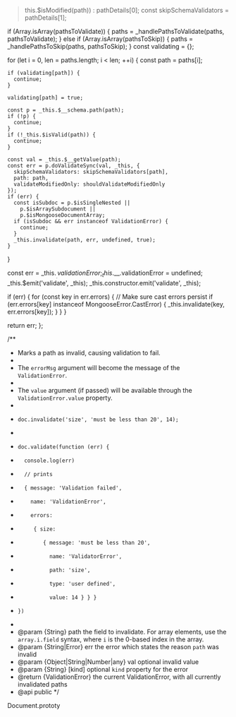 > this.$isModified(path)) :
    pathDetails[0];
  const skipSchemaValidators = pathDetails[1];

  if (Array.isArray(pathsToValidate)) {
    paths = _handlePathsToValidate(paths, pathsToValidate);
  } else if (Array.isArray(pathsToSkip)) {
    paths = _handlePathsToSkip(paths, pathsToSkip);
  }
  const validating = {};

  for (let i = 0, len = paths.length; i < len; ++i) {
    const path = paths[i];

    if (validating[path]) {
      continue;
    }

    validating[path] = true;

    const p = _this.$__schema.path(path);
    if (!p) {
      continue;
    }
    if (!_this.$isValid(path)) {
      continue;
    }

    const val = _this.$__getValue(path);
    const err = p.doValidateSync(val, _this, {
      skipSchemaValidators: skipSchemaValidators[path],
      path: path,
      validateModifiedOnly: shouldValidateModifiedOnly
    });
    if (err) {
      const isSubdoc = p.$isSingleNested ||
        p.$isArraySubdocument ||
        p.$isMongooseDocumentArray;
      if (isSubdoc && err instanceof ValidationError) {
        continue;
      }
      _this.invalidate(path, err, undefined, true);
    }
  }

  const err = _this.$__.validationError;
  _this.$__.validationError = undefined;
  _this.$emit('validate', _this);
  _this.constructor.emit('validate', _this);

  if (err) {
    for (const key in err.errors) {
      // Make sure cast errors persist
      if (err.errors[key] instanceof MongooseError.CastError) {
        _this.invalidate(key, err.errors[key]);
      }
    }
  }

  return err;
};

/**
 * Marks a path as invalid, causing validation to fail.
 *
 * The `errorMsg` argument will become the message of the `ValidationError`.
 *
 * The `value` argument (if passed) will be available through the `ValidationError.value` property.
 *
 *     doc.invalidate('size', 'must be less than 20', 14);
 *
 *     doc.validate(function (err) {
 *       console.log(err)
 *       // prints
 *       { message: 'Validation failed',
 *         name: 'ValidationError',
 *         errors:
 *          { size:
 *             { message: 'must be less than 20',
 *               name: 'ValidatorError',
 *               path: 'size',
 *               type: 'user defined',
 *               value: 14 } } }
 *     })
 *
 * @param {String} path the field to invalidate. For array elements, use the `array.i.field` syntax, where `i` is the 0-based index in the array.
 * @param {String|Error} err the error which states the reason `path` was invalid
 * @param {Object|String|Number|any} val optional invalid value
 * @param {String} [kind] optional `kind` property for the error
 * @return {ValidationError} the current ValidationError, with all currently invalidated paths
 * @api public
 */

Document.prototy
